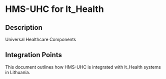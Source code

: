 # HMS-UHC for lt_Health

## Description

Universal Healthcare Components

## Integration Points

This document outlines how HMS-UHC is integrated with lt_Health systems in Lithuania.
